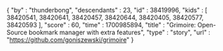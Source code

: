 {
  "by" : "thunderbong",
  "descendants" : 23,
  "id" : 38419996,
  "kids" : [ 38420541, 38420641, 38420457, 38420644, 38420405, 38420577, 38420593 ],
  "score" : 60,
  "time" : 1700985894,
  "title" : "Grimoire: Open-Source bookmark manager with extra features",
  "type" : "story",
  "url" : "https://github.com/goniszewski/grimoire"
}
